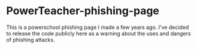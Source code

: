 # PowerTeacher-phishing-page
This is a powerschool phishing page I made a few years ago. I've decided to release the code publicly here as a warning about the uses and dangers of phishing attacks.
